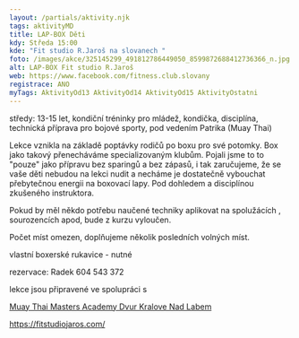 ```yaml
---
layout: /partials/aktivity.njk
tags: aktivityMD
title: LAP-BOX Děti
kdy: Středa 15:00
kde: "Fit studio R.Jaroš na slovanech "
foto: /images/akce/325145299_491812786449050_8599872688412736366_n.jpg
alt: LAP-BOX Fit studio R.Jaroš
web: https://www.facebook.com/fitness.club.slovany
registrace: ANO
myTags: AktivityOd13 AktivityOd14 AktivityOd15 AktivityOstatni
---
```

<!--StartFragment-->

středy: 13-15 let, kondiční tréninky pro mládež, kondička, disciplína, technická příprava pro bojové sporty, pod vedením Patrika (Muay Thai)

Lekce vznikla na základě poptávky rodičů po boxu pro své potomky. Box jako takový přenecháváme specializovaným klubům. Pojali jsme to to "pouze" jako přípravu bez sparingů a bez zápasů, i tak zaručujeme, že se vaše děti nebudou na lekci nudit a necháme je dostatečně vybouchat přebytečnou energii na boxovací lapy. Pod dohledem a disciplínou zkušeného instruktora.

Pokud by měl někdo potřebu naučené techniky aplikovat na spolužácích , sourozencích apod, bude z kurzu vyloučen.

Počet míst omezen, doplňujeme několik posledních volných míst.

vlastní boxerské rukavice - nutné

rezervace: Radek 604 543 372

lekce jsou připravené ve spolupráci s

[Muay Thai Masters Academy Dvur Kralove Nad Labem](https://www.facebook.com/profile.php?id=100054686923082&__cft__[0]=AZVbxKGFNGt6ZfeHGIZ7CXxJOkav9Ho01DbRc6MxgoUvnklH5WITNbDlZaV-mXyDWU1AldVi-lwbcikE6Yw7ouX9JU3s8ZzJ-8uLVvj93DdIO6wyCl-jJ_Ll5GoaXd-UZCBLck7vIBemqU_otWOVVqnpiPnyEMoCw22ihPhVO5F-BSoSuqEKL-E8LzAVM9hGSvU&__tn__=-]K-R)

<!--EndFragment-->

https://fitstudiojaros.com/